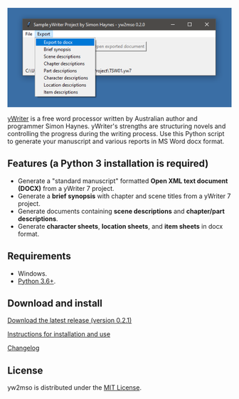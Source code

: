 ![screenshot](Screenshots/screen01.png)



[yWriter](http://spacejock.com/yWriter7.html) is a free word processor written by Australian author and programmer Simon Haynes. yWriter's strengths are structuring novels and controlling the progress during the writing process. Use this Python script to generate your manuscript and various reports in MS Word docx format.


## Features (a Python 3 installation is required)

- Generate a "standard manuscript" formatted **Open XML text document (DOCX)** from a yWriter 7 project.
- Generate a **brief synopsis** with chapter and scene titles from a yWriter 7 project.
- Generate documents containing **scene descriptions** and **chapter/part descriptions**.
- Generate **character sheets**, **location sheets**, and **item sheets** in docx format.
  
## Requirements

- Windows.
- [Python 3.6+](https://www.python.org).  

## Download and install

[Download the latest release (version 0.2.1)](https://raw.githubusercontent.com/peter88213/yw2mso/main/dist/yw2mso_v0.2.1.zip)

[Instructions for installation and use](usage)

[Changelog](changelog)

## License

yw2mso is distributed under the [MIT License](http://www.opensource.org/licenses/mit-license.php).


 





